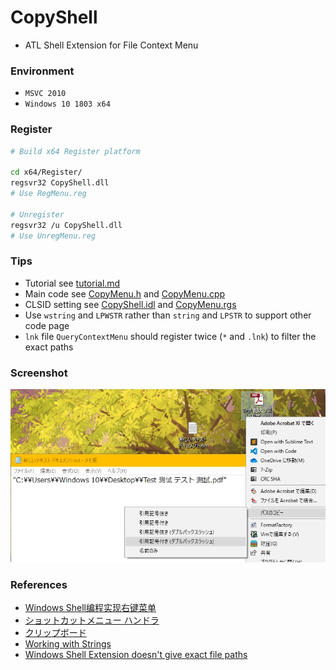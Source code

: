 # CopyShell
+ ATL Shell Extension for File Context Menu

### Environment
+ `MSVC 2010`
+ `Windows 10 1803 x64`

### Register
```bash
# Build x64 Register platform

cd x64/Register/
regsvr32 CopyShell.dll
# Use RegMenu.reg

# Unregister
regsvr32 /u CopyShell.dll
# Use UnregMenu.reg
```

### Tips
+ Tutorial see [tutorial.md](https://github.com/Aoi-hosizora/CopyShell/blob/master/tutorial.md)
+ Main code see [CopyMenu.h](https://github.com/Aoi-hosizora/CopyShell/blob/master/CopyMenu.h) and [CopyMenu.cpp](https://github.com/Aoi-hosizora/CopyShell/blob/master/CopyMenu.cpp)
+ CLSID setting see [CopyShell.idl](https://github.com/Aoi-hosizora/CopyShell/blob/master/CopyShell.idl) and [CopyMenu.rgs](https://github.com/Aoi-hosizora/CopyShell/blob/master/CopyMenu.rgs)
+ Use `wstring` and `LPWSTR` rather than `string` and `LPSTR` to support other code page
+ `lnk` file `QueryContextMenu` should register twice (`*` and `.lnk`) to filter the exact paths

### Screenshot
![Screenshot1](./assets/Screenshot1.jpg)

### References
+ [Windows Shell编程实现右键菜单](https://blog.csdn.net/zaishaoyi/article/details/38475553)
+ [ショットカットメニュー ハンドラ](http://eternalwindows.jp/shell/shellex/shellex08.html)
+ [クリップボード](http://wisdom.sakura.ne.jp/system/winapi/win32/win90.html)
+ [Working with Strings](https://docs.microsoft.com/en-us/windows/win32/learnwin32/working-with-strings)
+ [Windows Shell Extension doesn't give exact file paths](https://stackoverflow.com/questions/21848694/windows-shell-extension-doesnt-give-exact-file-paths)